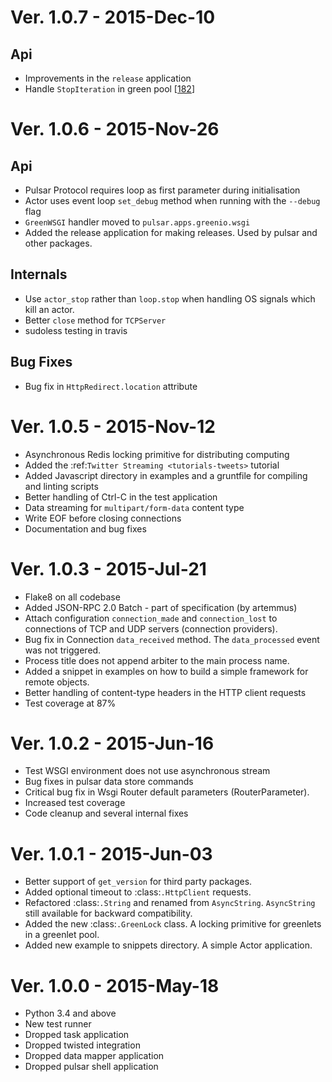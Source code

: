 Ver. 1.0.7 - 2015-Dec-10
==========================
Api
-------------
* Improvements in the ``release`` application
* Handle ``StopIteration`` in green pool [[182](https://github.com/quantmind/pulsar/pull/182)]


Ver. 1.0.6 - 2015-Nov-26
============================
Api
-------------
* Pulsar Protocol requires loop as first parameter during initialisation
* Actor uses event loop ``set_debug`` method when running with the ``--debug`` flag
* ``GreenWSGI`` handler moved to ``pulsar.apps.greenio.wsgi``
* Added the release application for making releases. Used by pulsar and other packages.

Internals
-------------
* Use ``actor_stop`` rather than ``loop.stop`` when handling OS signals which kill an actor.
* Better ``close`` method for ``TCPServer``
* sudoless testing in travis

Bug Fixes
-------------
* Bug fix in ``HttpRedirect.location`` attribute


Ver. 1.0.5 - 2015-Nov-12
===========================
* Asynchronous Redis locking primitive for distributing computing
* Added the :ref:`Twitter Streaming <tutorials-tweets>` tutorial
* Added Javascript directory in examples and a gruntfile for compiling and linting scripts
* Better handling of Ctrl-C in the test application
* Data streaming for ``multipart/form-data`` content type
* Write EOF before closing connections
* Documentation and bug fixes

Ver. 1.0.3 - 2015-Jul-21
===========================
* Flake8 on all codebase
* Added JSON-RPC 2.0 Batch - part of specification (by artemmus)
* Attach configuration ``connection_made`` and ``connection_lost``
  to connections of TCP and UDP servers (connection providers).
* Bug fix in Connection ``data_received`` method. The ``data_processed``
  event was not triggered.
* Process title does not append arbiter to the main process name.
* Added a snippet in examples on how to build a simple framework for remote
  objects.
* Better handling of content-type headers in the HTTP client requests
* Test coverage at 87%

Ver. 1.0.2 - 2015-Jun-16
===========================
* Test WSGI environment does not use asynchronous stream
* Bug fixes in pulsar data store commands
* Critical bug fix in Wsgi Router default parameters (RouterParameter).
* Increased test coverage
* Code cleanup and several internal fixes

Ver. 1.0.1 - 2015-Jun-03
===========================
* Better support of ``get_version`` for third party packages.
* Added optional timeout to :class:`.HttpClient` requests.
* Refactored :class:`.String` and renamed from ``AsyncString``. ``AsyncString``
  still available for backward compatibility.
* Added the new :class:`.GreenLock` class. A locking primitive for
  greenlets in a greenlet pool.
* Added new example to snippets directory. A simple Actor application.

Ver. 1.0.0 - 2015-May-18
===========================

* Python 3.4 and above
* New test runner
* Dropped task application
* Dropped twisted integration
* Dropped data mapper application
* Dropped pulsar shell application
